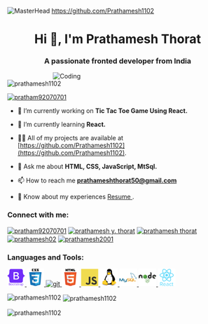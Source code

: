 ![MasterHead](https://www.icegif.com/wp-content/uploads/2023/04/icegif-256.gif)
https://github.com/Prathamesh1102

<h1 align="center">Hi 👋, I'm Prathamesh Thorat</h1>
<h3 align="center">A passionate fronted developer from India </h3>
<img align = "right" alt="Coding" width="400" src="https://cdn.dribbble.com/users/2571505/screenshots/14197653/media/324034b1707825a543f520a98d30fdf2.gif">

<p align="left"> <img src="https://komarev.com/ghpvc/?username=prathamesh1102&label=Profile%20views&color=0e75b6&style=flat" alt="prathamesh1102" /> </p>

<p align="left"> <a href="https://twitter.com/pratham92070701" target="blank"><img src="https://img.shields.io/twitter/follow/pratham92070701?logo=twitter&style=for-the-badge" alt="pratham92070701" /></a> </p>

- 🔭 I’m currently working on **Tic Tac Toe Game Using React.**

- 🌱 I’m currently learning **React.**

- 👨‍💻 All of my projects are available at [https://github.com/Prathamesh1102](https://github.com/Prathamesh1102).

- 💬 Ask me about **HTML, CSS, JavaScript, MtSql.**

- 📫 How to reach me **prathameshthorat50@gmail.com**

- 📄 Know about my experiences [ Resume ](https://drive.google.com/file/d/1eAuMUDUB2cV0P69qQK3g5ZvsXe1oUZ5s/view?usp=sharing).

<h3 align="left">Connect with me:</h3>
<p align="left">
<a href="https://twitter.com/pratham92070701" target="blank"><img align="center" src="https://raw.githubusercontent.com/rahuldkjain/github-profile-readme-generator/master/src/images/icons/Social/twitter.svg" alt="pratham92070701" height="30" width="40" /></a>
<a href="https://linkedin.com/in/prathamesh y. thorat" target="blank"><img align="center" src="https://raw.githubusercontent.com/rahuldkjain/github-profile-readme-generator/master/src/images/icons/Social/linked-in-alt.svg" alt="prathamesh y. thorat" height="30" width="40" /></a>
<a href="https://instagram.com/prathamesh thorat" target="blank"><img align="center" src="https://raw.githubusercontent.com/rahuldkjain/github-profile-readme-generator/master/src/images/icons/Social/instagram.svg" alt="prathamesh thorat" height="30" width="40" /></a>
<a href="https://www.leetcode.com/prathamesh02" target="blank"><img align="center" src="https://raw.githubusercontent.com/rahuldkjain/github-profile-readme-generator/master/src/images/icons/Social/leet-code.svg" alt="prathamesh02" height="30" width="40" /></a>
<a href="https://www.hackerearth.com/prathamesh2001" target="blank"><img align="center" src="https://raw.githubusercontent.com/rahuldkjain/github-profile-readme-generator/master/src/images/icons/Social/hackerearth.svg" alt="prathamesh2001" height="30" width="40" /></a>
</p>

<h3 align="left">Languages and Tools:</h3>
<p align="left"> <a href="https://getbootstrap.com" target="_blank" rel="noreferrer"> <img src="https://raw.githubusercontent.com/devicons/devicon/master/icons/bootstrap/bootstrap-plain-wordmark.svg" alt="bootstrap" width="40" height="40"/> </a> <a href="https://www.w3schools.com/css/" target="_blank" rel="noreferrer"> <img src="https://raw.githubusercontent.com/devicons/devicon/master/icons/css3/css3-original-wordmark.svg" alt="css3" width="40" height="40"/> </a> <a href="https://git-scm.com/" target="_blank" rel="noreferrer"> <img src="https://www.vectorlogo.zone/logos/git-scm/git-scm-icon.svg" alt="git" width="40" height="40"/> </a> <a href="https://www.w3.org/html/" target="_blank" rel="noreferrer"> <img src="https://raw.githubusercontent.com/devicons/devicon/master/icons/html5/html5-original-wordmark.svg" alt="html5" width="40" height="40"/> </a> <a href="https://developer.mozilla.org/en-US/docs/Web/JavaScript" target="_blank" rel="noreferrer"> <img src="https://raw.githubusercontent.com/devicons/devicon/master/icons/javascript/javascript-original.svg" alt="javascript" width="40" height="40"/> </a> <a href="https://www.linux.org/" target="_blank" rel="noreferrer"> <img src="https://raw.githubusercontent.com/devicons/devicon/master/icons/linux/linux-original.svg" alt="linux" width="40" height="40"/> </a> <a href="https://www.mysql.com/" target="_blank" rel="noreferrer"> <img src="https://raw.githubusercontent.com/devicons/devicon/master/icons/mysql/mysql-original-wordmark.svg" alt="mysql" width="40" height="40"/> </a> <a href="https://nodejs.org" target="_blank" rel="noreferrer"> <img src="https://raw.githubusercontent.com/devicons/devicon/master/icons/nodejs/nodejs-original-wordmark.svg" alt="nodejs" width="40" height="40"/> </a> <a href="https://reactjs.org/" target="_blank" rel="noreferrer"> <img src="https://raw.githubusercontent.com/devicons/devicon/master/icons/react/react-original-wordmark.svg" alt="react" width="40" height="40"/> </a> </p>

<p><img align="left" src="https://github-readme-stats.vercel.app/api/top-langs?username=prathamesh1102&show_icons=true&locale=en&layout=compact" alt="prathamesh1102" /></p>

<p>&nbsp;<img align="center" src="https://github-readme-stats.vercel.app/api?username=prathamesh1102&show_icons=true&locale=en" alt="prathamesh1102" /></p>

<p><img align="center" src="https://github-readme-streak-stats.herokuapp.com/?user=prathamesh1102&" alt="prathamesh1102" /></p>

